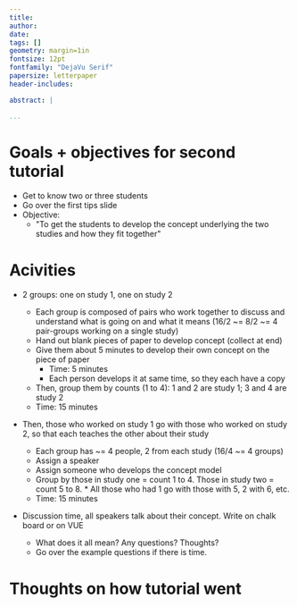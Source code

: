 ```yaml
---
title:
author: 
date: 
tags: []
geometry: margin=1in
fontsize: 12pt
fontfamily: "DejaVu Serif"
papersize: letterpaper
header-includes:

abstract: |

...
```


# Goals + objectives for second tutorial #

* Get to know two or three students
* Go over the first tips slide
* Objective:
    * "To get the students to develop the concept underlying the
      two studies and how they fit together"

# Acivities #

* 2 groups: one on study 1, one on study 2
    * Each group is composed of pairs who work together to discuss and
      understand what is going on and what it means (16/2 ~= 8/2 ~= 4
      pair-groups working on a single study)
    * Hand out blank pieces of paper to develop concept (collect at end)
    * Give them about 5 minutes to develop their own concept on the
      piece of paper
      * Time: 5 minutes
      * Each person develops it at same time, so they each have a copy
    * Then, group them by counts (1 to 4): 1 and 2 are study 1; 3 and
      4 are study 2
    * Time: 15 minutes

* Then, those who worked on study 1 go with those who worked on study
  2, so that each teaches the other about their study
    * Each group has ~= 4 people, 2 from each study (16/4 ~= 4 groups)
    * Assign a speaker
    * Assign someone who develops the concept model
    * Group by those in study one = count 1 to 4. Those in study two =
      count 5 to 8.
          * All those who had 1 go with those with 5, 2 with 6, etc.
    * Time: 15 minutes
    
* Discussion time, all speakers talk about their concept. Write on
  chalk board or on VUE
    * What does it all mean? Any questions? Thoughts?
    * Go over the example questions if there is time.

# Thoughts on how tutorial went #
